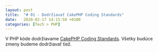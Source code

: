 ```yaml
---
layout: post
title:  "# 01 - Dodržiavať CakePHP Coding Standards"
date:   2020-02-17 14:15:50 +0100
categories: [Tech > PHP]
---
```

V PHP kóde dodržiavame [CakePHP Coding Standards](https://book.cakephp.org/4/en/contributing/cakephp-coding-conventions.html). Všetky budúce zmeny budeme dodržiavať tiež.
